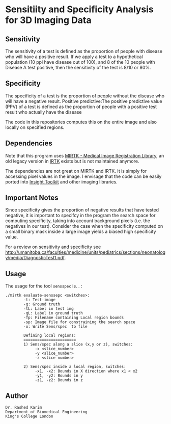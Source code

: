 # Sensitiity and Specificity Analysis for 3D Imaging Data 

## Sensitivity

The sensitivity of a test is defined as the proportion of people with disease who will have a positive result. If we apply a test to a hypothetical population (10 ppl have disease out of 100), and 8 of the 10 people with Disease A test positive, then the sensitivity of the test is 8/10 or 80%.

## Specificity

The specificity of a test is the proportion of people without the disease who will have a negative result.
Positive predictive:The positive predictive value (PPV) of a test is defined as the proportion of people with a positive test result who actually have the disease

The code in this repositories computes this on the entire image and also locally on specified regions.  

## Dependencies
Note that this program uses [MIRTK - Medical Image Registration Library](https://github.com/BioMedIA/MIRTK), an old legacy version in [IRTK](https://wwwhomes.doc.ic.ac.uk/~rkarim/mediawiki/index.php?title=Sense_Dice_Code_Ver_2) exists but is not maintained anymore. 

The dependencies are not great on MIRTK and IRTK. It is simply for accessing pixel values in the image. I envisage that the code can be easily ported into [Insight Toolkit](https://github.com/InsightSoftwareConsortium/ITK) and other imaging libraries. 

## Important Notes
Since specificity gives the proportion of negative results that have tested negative, it is important to specifcy in the program the search space for computing specificity, taking into account background pixels (i.e. the negatives in our test). Consider the case when the specificity computed on a small binary mask inside a large image yields a biased high specificity value. 

For a review on sensitivity and specificity see http://umanitoba.ca/faculties/medicine/units/pediatrics/sections/neonatology/media/DiagnosticTest1.pdf.

## Usage 
The usage for the tool ```sensspec``` is. . :
```
./mirtk evaluate-senssepc <switches>:
		-t: Test-image
		-g: Ground truth
		-tL: Label in test img
		-gL: Label in ground truth
		-fp: Filename containing Local region bounds
		-sp: Image file for constraining the search space
		-o: Write Sens/spec  to file

		Defining local regions:
		=======================
		1) Sens/spec along a slice (x,y or z), switches:
			 -x <slice_number>
			 -y <slice_number>
			 -z <slice number> 

		2) Sens/spec inside a local region, switches:
			 -x1, -x2: Bounds in X direction where x1 < x2
			 -y1, -y2: Bounds in y
			 -z1, -z2: Bounds in z
```




## Author 
```
Dr. Rashed Karim 
Department of Biomedical Engineering 
King's College London 
```
